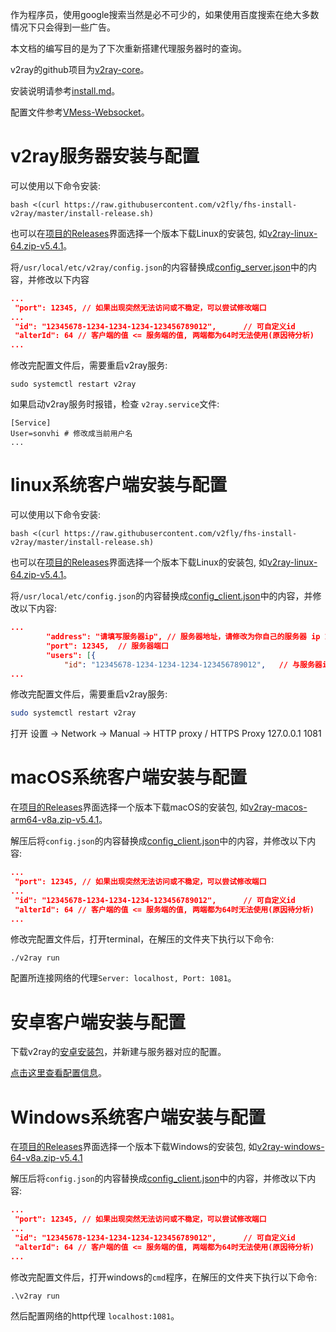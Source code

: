 作为程序员，使用google搜索当然是必不可少的，如果使用百度搜索在绝大多数情况下只会得到一些广告。

本文档的编写目的是为了下次重新搭建代理服务器时的查询。

v2ray的github项目为[v2ray-core](https://github.com/v2fly/v2ray-core)。

安装说明请参考[install.md](https://github.com/v2fly/manual/blob/master/zh_cn/chapter_00/install.md)。

配置文件参考[VMess-Websocket](https://github.com/v2fly/v2ray-examples/tree/master/VMess-Websocket)。

# v2ray服务器安装与配置

可以使用以下命令安装:

```shell
bash <(curl https://raw.githubusercontent.com/v2fly/fhs-install-v2ray/master/install-release.sh)
```

也可以在[项目的Releases](https://github.com/v2fly/v2ray-core/releases)界面选择一个版本下载Linux的安装包, 如[v2ray-linux-64.zip-v5.4.1](https://github.com/v2fly/v2ray-core/releases/download/v5.4.1/v2ray-linux-64.zip)。

将`/usr/local/etc/v2ray/config.json`的内容替换成[config_server.json](https://github.com/v2fly/v2ray-examples/blob/master/VMess-Websocket/config_server.json)中的内容，并修改以下内容

```json
...
 "port": 12345,	// 如果出现突然无法访问或不稳定，可以尝试修改端口
...
 "id": "12345678-1234-1234-1234-123456789012",		// 可自定义id
 "alterId": 64 // 客户端的值 <= 服务端的值, 两端都为64时无法使用(原因待分析)
...
```

修改完配置文件后，需要重启v2ray服务:

```shell
sudo systemctl restart v2ray
```

如果启动v2ray服务时报错，检查 `v2ray.service`文件:

```shell
[Service]
User=sonvhi # 修改成当前用户名
...
```

# linux系统客户端安装与配置

可以使用以下命令安装:

```shell
bash <(curl https://raw.githubusercontent.com/v2fly/fhs-install-v2ray/master/install-release.sh)
```

也可以在[项目的Releases](https://github.com/v2fly/v2ray-core/releases)界面选择一个版本下载Linux的安装包, 如[v2ray-linux-64.zip-v5.4.1](https://github.com/v2fly/v2ray-core/releases/download/v5.4.1/v2ray-linux-64.zip)。

将`/usr/local/etc/config.json`的内容替换成[config_client.json](https://github.com/v2fly/v2ray-examples/blob/master/VMess-Websocket/config_client.json)中的内容，并修改以下内容:

```json
...
        "address": "请填写服务器ip", // 服务器地址，请修改为你自己的服务器 ip 或域名
        "port": 12345,  // 服务器端口
        "users": [{ 
			"id": "12345678-1234-1234-1234-123456789012",	// 与服务器id一样
...
```

修改完配置文件后，需要重启v2ray服务:

```sh
sudo systemctl restart v2ray
```

打开 设置 -> Network -> Manual -> HTTP proxy / HTTPS Proxy 127.0.0.1 1081

# macOS系统客户端安装与配置

在[项目的Releases](https://github.com/v2fly/v2ray-core/releases)界面选择一个版本下载macOS的安装包, 如[v2ray-macos-arm64-v8a.zip-v5.4.1](https://github.com/v2fly/v2ray-core/releases/download/v5.4.1/v2ray-macos-arm64-v8a.zip)。

解压后将`config.json`的内容替换成[config_client.json](https://github.com/v2fly/v2ray-examples/blob/master/VMess-Websocket/config_client.json)中的内容，并修改以下内容:
```json
...
 "port": 12345,	// 如果出现突然无法访问或不稳定，可以尝试修改端口
...
 "id": "12345678-1234-1234-1234-123456789012",		// 可自定义id
 "alterId": 64 // 客户端的值 <= 服务端的值, 两端都为64时无法使用(原因待分析)
...
```

修改完配置文件后，打开terminal，在解压的文件夹下执行以下命令:

```shell
./v2ray run
```

配置所连接网络的代理`Server: localhost, Port: 1081`。

# 安卓客户端安装与配置

下载v2ray的[安卓安装包](https://github.com/2dust/v2rayNG/releases)，并新建与服务器对应的配置。

[点击这里查看配置信息](https://chenxiaosong.com/picture/v2ray-android.jpeg)。

# Windows系统客户端安装与配置

在[项目的Releases](https://github.com/v2fly/v2ray-core/releases)界面选择一个版本下载Windows的安装包, 如[v2ray-windows-64-v8a.zip-v5.4.1](https://github.com/v2fly/v2ray-core/releases/download/v5.4.1/v2ray-windows-64.zip)

解压后将`config.json`的内容替换成[config_client.json](https://github.com/v2fly/v2ray-examples/blob/master/VMess-Websocket/config_client.json)中的内容，并修改以下内容:
```json
...
 "port": 12345,	// 如果出现突然无法访问或不稳定，可以尝试修改端口
...
 "id": "12345678-1234-1234-1234-123456789012",		// 可自定义id
 "alterId": 64 // 客户端的值 <= 服务端的值, 两端都为64时无法使用(原因待分析)
...
```

修改完配置文件后，打开windows的`cmd`程序，在解压的文件夹下执行以下命令:

```shell
.\v2ray run
```

然后配置网络的http代理 `localhost:1081`。
